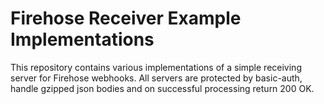# Firehose Receiver Example Implementations

This repository contains various implementations of a simple receiving server for Firehose webhooks. All servers are protected by basic-auth, handle gzipped json bodies and on successful processing return 200 OK.
